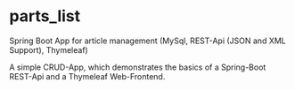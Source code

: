 # parts_list
Spring Boot App for article management (MySql, REST-Api (JSON and XML Support), Thymeleaf)

A simple CRUD-App, which demonstrates the basics of a Spring-Boot REST-Api and a Thymeleaf Web-Frontend. 

